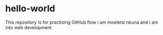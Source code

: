 # hello-world
This repository is for practising GitHub flow
i am moeletsi nkuna and i am into web development
